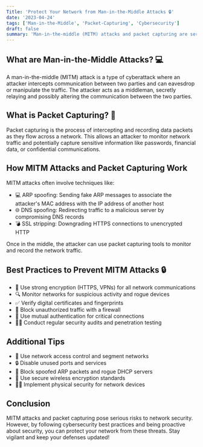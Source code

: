 ```yaml
---
Title: 'Protect Your Network from Man-in-the-Middle Attacks 🔒'
date: '2023-04-24'
tags: ['Man-in-the-Middle', 'Packet-Capturing', 'Cybersecurity']
draft: false
summary: 'Man-in-the-middle (MITM) attacks and packet capturing are serious threats to network security. Learn what they are, how they work, and best practices for protecting your network from these attacks.'
---
```


## What are Man-in-the-Middle Attacks? 💻

A man-in-the-middle (MITM) attack is a type of cyberattack where an attacker intercepts communication between two parties and can eavesdrop or manipulate the traffic. The attacker acts as a middleman, secretly relaying and possibly altering the communication between the two parties.

## What is Packet Capturing? 📶

Packet capturing is the process of intercepting and recording data packets as they flow across a network. This allows an attacker to monitor network traffic and potentially capture sensitive information like passwords, financial data, or confidential communications.

## How MITM Attacks and Packet Capturing Work

MITM attacks often involve techniques like:

- 💻 ARP spoofing: Sending fake ARP messages to associate the attacker's MAC address with the IP address of another host
- 🌐 DNS spoofing: Redirecting traffic to a malicious server by compromising DNS records
- 💣 SSL stripping: Downgrading HTTPS connections to unencrypted HTTP

Once in the middle, the attacker can use packet capturing tools to monitor and record the network traffic.

## Best Practices to Prevent MITM Attacks 🔒

- 🔑 Use strong encryption (HTTPS, VPNs) for all network communications
- 🔍 Monitor networks for suspicious activity and rogue devices
- ✅ Verify digital certificates and fingerprints
- 🚫 Block unauthorized traffic with a firewall
- 🔐 Use mutual authentication for critical connections
- 🕵️‍♀️ Conduct regular security audits and penetration testing

## Additional Tips

- 🔁 Use network access control and segment networks
- 🔒 Disable unused ports and services
- 🚫 Block spoofed ARP packets and rogue DHCP servers
- 📡 Use secure wireless encryption standards
- 👮‍♂️ Implement physical security for network devices

## Conclusion

MITM attacks and packet capturing pose serious risks to network security. However, by following cybersecurity best practices and being proactive about security, you can protect your network from these threats. Stay vigilant and keep your defenses updated!

